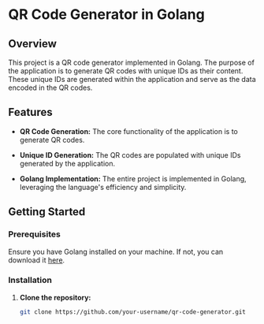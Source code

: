 # QR Code Generator in Golang

## Overview

This project is a QR code generator implemented in Golang. The purpose of the application is to generate QR codes with unique IDs as their content. These unique IDs are generated within the application and serve as the data encoded in the QR codes.

## Features

- **QR Code Generation:** The core functionality of the application is to generate QR codes.

- **Unique ID Generation:** The QR codes are populated with unique IDs generated by the application.

- **Golang Implementation:** The entire project is implemented in Golang, leveraging the language's efficiency and simplicity.

## Getting Started

### Prerequisites

Ensure you have Golang installed on your machine. If not, you can download it [here](https://golang.org/dl/).

### Installation

1. **Clone the repository:**

   ```bash
   git clone https://github.com/your-username/qr-code-generator.git
